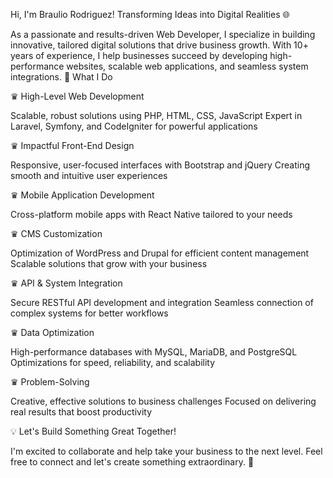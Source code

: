 Hi, I'm Braulio Rodriguez!
Transforming Ideas into Digital Realities 🌐

As a passionate and results-driven Web Developer, I specialize in building innovative, tailored digital solutions that drive business growth. With 10+ years of experience, I help businesses succeed by developing high-performance websites, scalable web applications, and seamless system integrations.
🚀 What I Do

♛ High-Level Web Development

Scalable, robust solutions using PHP, HTML, CSS, JavaScript
Expert in Laravel, Symfony, and CodeIgniter for powerful applications

♛ Impactful Front-End Design

Responsive, user-focused interfaces with Bootstrap and jQuery
Creating smooth and intuitive user experiences

♛ Mobile Application Development

Cross-platform mobile apps with React Native tailored to your needs

♛ CMS Customization

Optimization of WordPress and Drupal for efficient content management
Scalable solutions that grow with your business

♛ API & System Integration

Secure RESTful API development and integration
Seamless connection of complex systems for better workflows

♛ Data Optimization

High-performance databases with MySQL, MariaDB, and PostgreSQL
Optimizations for speed, reliability, and scalability

♛ Problem-Solving

Creative, effective solutions to business challenges
Focused on delivering real results that boost productivity

💡 Let's Build Something Great Together!

I'm excited to collaborate and help take your business to the next level.
Feel free to connect and let's create something extraordinary. 🚀
